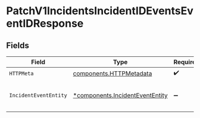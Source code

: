 # PatchV1IncidentsIncidentIDEventsEventIDResponse


## Fields

| Field                                                                             | Type                                                                              | Required                                                                          | Description                                                                       |
| --------------------------------------------------------------------------------- | --------------------------------------------------------------------------------- | --------------------------------------------------------------------------------- | --------------------------------------------------------------------------------- |
| `HTTPMeta`                                                                        | [components.HTTPMetadata](../../models/components/httpmetadata.md)                | :heavy_check_mark:                                                                | N/A                                                                               |
| `IncidentEventEntity`                                                             | [*components.IncidentEventEntity](../../models/components/incidentevententity.md) | :heavy_minus_sign:                                                                | Update a single event for an incident                                             |